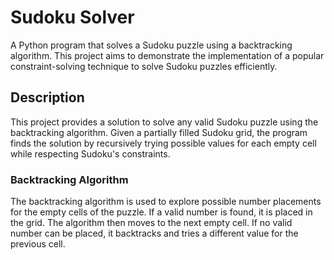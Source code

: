 # Sudoku Solver

A Python program that solves a Sudoku puzzle using a backtracking algorithm. This project aims to demonstrate the implementation of a popular constraint-solving technique to solve Sudoku puzzles efficiently.
## Description

This project provides a solution to solve any valid Sudoku puzzle using the backtracking algorithm. Given a partially filled Sudoku grid, the program finds the solution by recursively trying possible values for each empty cell while respecting Sudoku's constraints.

### Backtracking Algorithm

The backtracking algorithm is used to explore possible number placements for the empty cells of the puzzle. If a valid number is found, it is placed in the grid. The algorithm then moves to the next empty cell. If no valid number can be placed, it backtracks and tries a different value for the previous cell.
